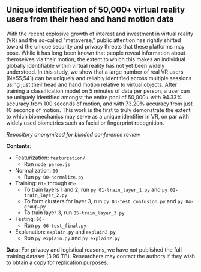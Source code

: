 ## Unique identification of 50,000+ virtual reality users from their head and hand motion data

With the recent explosive growth of interest and investment in virtual reality (VR) and the so-called "metaverse," public attention has rightly shifted toward the unique security and privacy threats that these platforms may pose. While it has long been known that people reveal information about themselves via their motion, the extent to which this makes an individual globally identifiable within virtual reality has not yet been widely understood. In this study, we show that a large number of real VR users (N=55,541) can be uniquely and reliably identified across multiple sessions using just their head and hand motion relative to virtual objects. After training a classification model on 5 minutes of data per person, a user can be uniquely identified amongst the entire pool of 50,000+ with 94.33% accuracy from 100 seconds of motion, and with 73.20% accuracy from just 10 seconds of motion. This work is the first to truly demonstrate the extent to which biomechanics may serve as a unique identifier in VR, on par with widely used biometrics such as facial or fingerprint recognition.

_Repository anonymized for blinded conference review_

**Contents:**
- Featurization: `featurzation/`
  - Run `node parse.js`
- Normalization: `00-`
  - Run `py 00-normalize.py`
- Training: `01-` through `05-`
  - To train layers 1 and 2, run `py 01-train_layer_1.py` and `py 02-train_layer_2.py`
  - To form clusters for layer 3, run `py 03-test_confusion.py` and `py 04-group.py`
  - To train layer 3, run `05-train_layer_3.py`
- Testing: `06-`
  - Run `py 06-test_final.py`
- Explanation: `explain.py` and `explain2.py`
  - Run `py explain.py` and `py explain2.py`
  
**Data:** For privacy and logistical reasons, we have not published the full training dataset (3.96 TB). Researchers may contact the authors if they wish to obtain a copy for replication purposes.
